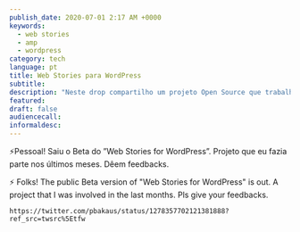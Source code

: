 ```yaml
---
publish_date: 2020-07-01 2:17 AM +0000
keywords:
  - web stories
  - amp
  - wordpress
category: tech
language: pt
title: Web Stories para WordPress
subtitle:
description: "Neste drop compartilho um projeto Open Source que trabalhei nos últimos meses relacionado ao AMP Project."
featured:
draft: false
audiencecall:
informaldesc:
---
```


⚡️Pessoal! Saiu o Beta do ”Web Stories for WordPress”. Projeto que eu fazia parte nos últimos meses. Dêem feedbacks.

⚡️ Folks! The public Beta version of "Web Stories for WordPress" is out. A project that I was involved in the last months. Pls give your feedbacks.

```tweet
https://twitter.com/pbakaus/status/1278357702121381888?ref_src=twsrc%5Etfw
```
